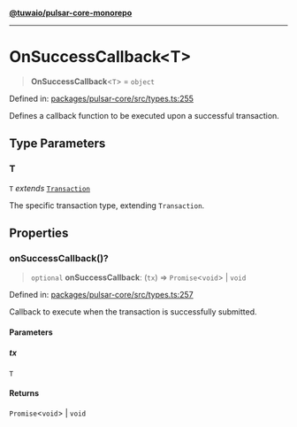 [**@tuwaio/pulsar-core-monorepo**](../../../README.md)

***

# OnSuccessCallback\<T\>

> **OnSuccessCallback**\<`T`\> = `object`

Defined in: [packages/pulsar-core/src/types.ts:255](https://github.com/TuwaIO/pulsar-core/blob/a7be35a2b7622d9fa673537aeeda8b529d9c752a/packages/pulsar-core/src/types.ts#L255)

Defines a callback function to be executed upon a successful transaction.

## Type Parameters

### T

`T` *extends* [`Transaction`](Transaction.md)

The specific transaction type, extending `Transaction`.

## Properties

### onSuccessCallback()?

> `optional` **onSuccessCallback**: (`tx`) => `Promise`\<`void`\> \| `void`

Defined in: [packages/pulsar-core/src/types.ts:257](https://github.com/TuwaIO/pulsar-core/blob/a7be35a2b7622d9fa673537aeeda8b529d9c752a/packages/pulsar-core/src/types.ts#L257)

Callback to execute when the transaction is successfully submitted.

#### Parameters

##### tx

`T`

#### Returns

`Promise`\<`void`\> \| `void`
